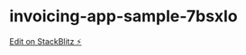 # invoicing-app-sample-7bsxlo

[Edit on StackBlitz ⚡️](https://stackblitz.com/edit/invoicing-app-sample-7bsxlo)